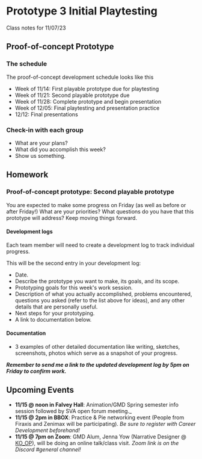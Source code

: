 # Prototype 3 Initial Playtesting
Class notes for 11/07/23

## Proof-of-concept Prototype

### The schedule

The proof-of-concept development schedule looks like this
- Week of 11/14: First playable prototype due for playtesting
- Week of 11/21: Second playable prototype due
- Week of 11/28: Complete prototype and begin presentation
- Week of 12/05: Final playtesting and presentation practice
- 12/12: Final presentations

### Check-in with each group
- What are your plans?
- What did you accomplish this week?
- Show us something.

## Homework

### Proof-of-concept prototype: Second playable prototype
You are expected to make some progress on Friday (as well as before or after Friday!) What are your priorities? What questions do you have that this prototype will address? Keep moving things forward.


#### Development logs
Each team member will need to create a development log to track individual progress.

This will be the second entry in your development log:
- Date.
- Describe the prototype you want to make, its goals, and its scope.
- Prototyping goals for this week's work session.
- Description of what you actually accomplished, problems encountered, questions you asked (refer to the list above for ideas), and any other details that are personally useful.
- Next steps for your prototyping.
- A link to documentation below.

#### Documentation
- 3 examples of other detailed documentation like writing, sketches, screenshots, photos which serve as a snapshot of your progress.

***Remember to send me a link to the updated development log by 5pm on Friday to confirm work.***

## Upcoming Events
- __11/15 @ noon in Falvey Hall__: Animation/GMD Spring semester info session followed by SVA open forum meeting._
- __11/15 @ 2pm in BBOX__: Practice & Pie networking event (People from Firaxis and Zenimax will be participating). _Be sure to register with Career Development beforehand!_
- __11/15 @ 7pm on Zoom__: GMD Alum, Jenna Yow (Narrative Designer @ [KO_OP](https://www.ko-opmode.com/)), will be doing an online talk/class visit. _Zoom link is on the Discord #general channel!_
